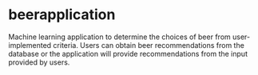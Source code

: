 # beerapplication
Machine learning application to determine the choices of beer from user-implemented criteria. Users can obtain beer recommendations from the database or the application will provide recommendations from the input provided by users.
